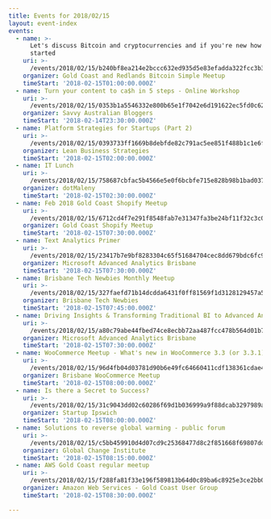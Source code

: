 ```yaml
---
title: Events for 2018/02/15
layout: event-index
events:
  - name: >-
      Let's discuss Bitcoin and cryptocurrencies and if you're new how to get
      started
    uri: >-
      /events/2018/02/15/b240bf8ea214e2bccc632ed935d5e83efadda322fcc3b3121754df223fa2e971
    organizer: Gold Coast and Redlands Bitcoin Simple Meetup
    timeStart: '2018-02-15T01:00:00.000Z'
  - name: Turn your content to ca$h in 5 steps - Online Workshop
    uri: >-
      /events/2018/02/15/0353b1a5546332e800b65e1f7042e6d191622ec5fd0c62033d011b27167f0b7d
    organizer: Savvy Australian Bloggers
    timeStart: '2018-02-14T23:30:00.000Z'
  - name: Platform Strategies for Startups (Part 2)
    uri: >-
      /events/2018/02/15/0393733ff1669b8debfde82c791ac5ee851f488b1c1e6fb50a5649c400cac385
    organizer: Lean Business Strategies
    timeStart: '2018-02-15T02:00:00.000Z'
  - name: IT Lunch
    uri: >-
      /events/2018/02/15/758687cbfac5b4566e5e0f6bcbfe715e828b98b1bad037e4788302a9d3780301
    organizer: dotMaleny
    timeStart: '2018-02-15T02:30:00.000Z'
  - name: Feb 2018 Gold Coast Shopify Meetup
    uri: >-
      /events/2018/02/15/6712cd4f7e291f8548fab7e31347fa3be24bf11f32c3c016717fae1ef46bf625
    organizer: Gold Coast Shopify Meetup
    timeStart: '2018-02-15T07:30:00.000Z'
  - name: Text Analytics Primer
    uri: >-
      /events/2018/02/15/23417b7e9bf8283304c65f51684704cec8dd679bdc6fc936263c84c92d7869f2
    organizer: Microsoft Advanced Analytics Brisbane
    timeStart: '2018-02-15T07:30:00.000Z'
  - name: Brisbane Tech Newbies Monthly Meetup
    uri: >-
      /events/2018/02/15/327faefd71b14dcdda6431f0ff81569f1d3128129457a518b248538e4847a088
    organizer: Brisbane Tech Newbies
    timeStart: '2018-02-15T07:45:00.000Z'
  - name: Driving Insights & Transforming Traditional BI to Advanced Analytics
    uri: >-
      /events/2018/02/15/a80c79abe44fbed74ce8ecbb72aa487fcc478b564d01b708ce0e52186ba728ad
    organizer: Microsoft Advanced Analytics Brisbane
    timeStart: '2018-02-15T07:30:00.000Z'
  - name: WooCommerce Meetup - What's new in WooCommerce 3.3 (or 3.3.1)
    uri: >-
      /events/2018/02/15/96d4fb04d03781d90b6e49fc64660411cdf138361cdae4fb136a6b61a38d9410
    organizer: Brisbane WooCommerce Meetup
    timeStart: '2018-02-15T08:00:00.000Z'
  - name: Is there a Secret to Success?
    uri: >-
      /events/2018/02/15/31c9043dd02c60286f69d1b036999a9f88dcab3297989a998fb53e9f5ebad592
    organizer: Startup Ipswich
    timeStart: '2018-02-15T08:00:00.000Z'
  - name: Solutions to reverse global warming - public forum
    uri: >-
      /events/2018/02/15/c5bb459910d4d07cd9c25368477d8c2f851668f69807dd786651989cd65f444c
    organizer: Global Change Institute
    timeStart: '2018-02-15T08:15:00.000Z'
  - name: AWS Gold Coast regular meetup
    uri: >-
      /events/2018/02/15/f288fa81f33e196f589813b64d0c89ba6c8925e3ce2bb0caaf3b7ca4b225ebb7
    organizer: Amazon Web Services - Gold Coast User Group
    timeStart: '2018-02-15T08:30:00.000Z'

---
```

